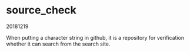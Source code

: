 # source_check
20181219

When putting a character string in github, it is a repository for verification whether it can search from the search site.
